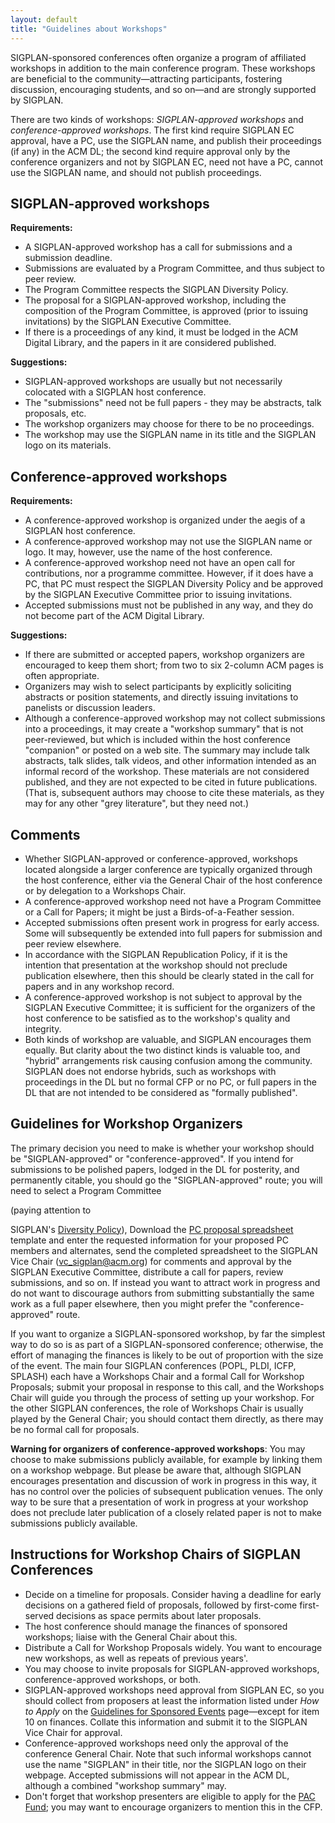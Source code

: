 ```yaml
---
layout: default
title: "Guidelines about Workshops"
---
```


<!-- BCP: We had some discussion about eliminating the distinction between 
     these two flavors of workshops, but I do not think we converged on a
     decision.  I am still in favor of simplifying if we can! --> 
<!-- AF: eliminating the distinction will simplify things, but 
     will make the organization harder for one-off events. I think
     this needs to be discussed further at the next EC meeting. -->

SIGPLAN-sponsored conferences often organize a program of affiliated
workshops in addition to the main conference program. These workshops are
beneficial to the community&mdash;attracting participants, fostering
discussion, encouraging students, and so on&mdash;and are strongly supported
by SIGPLAN.

There are two kinds of workshops: *SIGPLAN-approved workshops* and
*conference-approved workshops*.  The first kind require SIGPLAN EC
approval, have a PC, use the SIGPLAN name, and publish their proceedings (if
any) in the ACM DL; the second kind require approval only by the conference
organizers and not by SIGPLAN EC, need not have a PC, cannot use the SIGPLAN
name, and should not publish proceedings.

SIGPLAN-approved workshops
--------------------------

**Requirements:**

* A SIGPLAN-approved workshop has a call for submissions and a submission
  deadline.
* Submissions are evaluated by a Program Committee, and thus subject to peer
  review.
* The Program Committee respects the SIGPLAN Diversity Policy.
* The proposal for a SIGPLAN-approved workshop, including the composition of
  the Program Committee, is approved (prior to issuing invitations) by
  the SIGPLAN Executive Committee. <!-- BCP: Are the PC Chair and the GC 
  also approved by the EC?? --> <!-- AF: tricky to say. The question is 
  valid for a series, less so for a one-off. In those cases, the person
  proposing the event is often the GC and the PC at the same time. -->
* If there is a proceedings of any kind, it must be lodged in
  the ACM Digital Library, and the papers in it are considered published.

**Suggestions:**

* SIGPLAN-approved workshops are usually but not necessarily colocated with
  a SIGPLAN host conference.
* The "submissions" need not be full papers - they may be abstracts, talk
  proposals, etc.
* The workshop organizers may choose for there to be no proceedings.
* The workshop may use the SIGPLAN name in its title and the SIGPLAN logo on
  its materials.

Conference-approved workshops
-----------------------------

**Requirements:**

* A conference-approved workshop is organized under the aegis of a SIGPLAN
  host conference.
* A conference-approved workshop may not use the SIGPLAN name or logo.  It
  may, however, use the name of the host conference.
* A conference-approved workshop need not have an open call for
  contributions, nor a programme committee. However, if it does have a PC,
  that PC must respect the SIGPLAN Diversity Policy and be approved by
  the SIGPLAN Executive Committee prior to issuing invitations.  
  <!-- BCP: Does the PC Chair have to be approved by the EC?  Does the GC? -->
  <!-- AF: needs a short discussion, since it pops in several places. -->
* Accepted submissions must not be published in any way, and they do not
  become part of the ACM Digital Library.

**Suggestions:**

* If there are submitted or accepted papers, workshop organizers are
  encouraged to keep them short; from two to six 2-column ACM pages is often
  appropriate.
* Organizers may wish to select participants by explicitly soliciting
  abstracts or position statements, and directly issuing invitations to
  panelists or discussion leaders.
* Although a conference-approved workshop may not collect submissions into a
  proceedings, it may create a "workshop summary" that is not peer-reviewed,
  but which is included within the host conference "companion" or posted on
  a web site.  The summary may include talk abstracts, talk slides, talk
  videos, and other information intended as an informal record of the
  workshop.  These materials are not considered published, and they are not
  expected to be cited in future publications.  (That is, subsequent authors
  may choose to cite these materials, as they may for any other "grey
  literature", but they need not.)

Comments
--------

* Whether SIGPLAN-approved or conference-approved, workshops located
  alongside a larger conference are typically organized through the host
  conference, either via the General Chair of the host conference or by
  delegation to a Workshops Chair.
* A conference-approved workshop need not have a Program Committee or a Call
  for Papers; it might be just a Birds-of-a-Feather session.
* Accepted submissions often present work in progress for early access. Some
  will subsequently be extended into full papers for submission and peer
  review elsewhere.
* In accordance with the SIGPLAN Republication Policy, if it is the
  intention that presentation at the workshop should not preclude
  publication elsewhere, then this should be clearly stated in the call for
  papers and in any workshop record.
* A conference-approved workshop is not subject to approval by the SIGPLAN
  Executive Committee; it is sufficient for the organizers of the host
  conference to be satisfied as to the workshop's quality and integrity.
  <!-- This is inconsistent with the rule we added above, saying that the
  PC must be vetted by the EC if there is one. -->
* Both kinds of workshop are valuable, and SIGPLAN encourages them
  equally. But clarity about the two distinct kinds is valuable too, and
  "hybrid" arrangements risk causing confusion among the community. SIGPLAN
  does not endorse hybrids, such as workshops with proceedings in the DL but
  no formal CFP or no PC, or full papers in the DL that are not intended to
  be considered as "formally published".


Guidelines for Workshop Organizers
----------------------------------

The primary decision you need to make is whether your workshop should be
"SIGPLAN-approved" or "conference-approved". If you intend for submissions
to be polished papers, lodged in the DL 
for posterity, and permanently citable, you should go the "SIGPLAN-approved"
route; you will need to select a Program Committee <!-- BCP: And PC chair?? -->
<!-- AF: included? --> (paying attention to
SIGPLAN's [Diversity Policy](/Resources/Policies/Diversity)), Download the [PC proposal
spreadsheet](/Resources/Guidelines/sigplan-pc-proposal-template.xlsx)
template and enter the requested information for your proposed PC members
and alternates, send the completed spreadsheet to the SIGPLAN Vice Chair
([vc\_sigplan@acm.org](mailto:vc_sigplan@acm.org)) for comments and approval
by the SIGPLAN Executive Committee, distribute a call for papers,
review submissions, and so on. If instead you want to attract work in
progress and do not want to discourage authors from submitting substantially
the same work as a full paper elsewhere, then you might prefer the
"conference-approved" route.

If you want to organize a SIGPLAN-sponsored workshop, by far the simplest
way to do so is as part of a SIGPLAN-sponsored conference; otherwise, the
effort of managing the finances is likely to be out of proportion with the
size of the event. The main four SIGPLAN conferences (POPL, PLDI, ICFP,
SPLASH) each have a Workshops Chair and a formal Call for Workshop
Proposals; submit your proposal in response to this call, and the Workshops
Chair will guide you through the process of setting up your workshop. For
the other SIGPLAN conferences, the role of Workshops Chair is usually played
by the General Chair; you should contact them directly, as there may be no
formal call for proposals.

**Warning for organizers of conference-approved workshops**: You may choose
to make submissions publicly available, for example by linking them on a
workshop webpage. But please be aware that, although SIGPLAN encourages
presentation and discussion of work in progress in this way, it has no
control over the policies of subsequent publication venues. The only way to
be sure that a 
presentation of work in progress at your workshop does not preclude later
publication of a closely related paper is not to make submissions publicly
available.


Instructions for Workshop Chairs of SIGPLAN Conferences
-------------------------------------------------------

* Decide on a timeline for proposals. Consider having a deadline for early
  decisions on a gathered field of proposals, followed by first-come
  first-served decisions as space permits about later proposals.
* The host conference should manage the finances of sponsored workshops;
  liaise with the General Chair about this.
* Distribute a Call for Workshop Proposals widely. You want to encourage new
  workshops, as well as repeats of previous years'.
* You may choose to invite proposals for SIGPLAN-approved workshops,
  conference-approved workshops, or both.
* SIGPLAN-approved workshops need approval from SIGPLAN EC, so you should
  collect from proposers at least the information listed under _How to
  Apply_ on the [Guidelines for Sponsored 
  Events](http://www.sigplan.org/Resources/Proposals/Sponsored)
  page&mdash;except for item 10 on finances. Collate this information and
  submit it to the SIGPLAN Vice Chair for approval.
* Conference-approved workshops need only the approval of the conference
  General Chair. <!--BCP: ... except for PCs --> <!-- AF: I am confused! --> Note that such informal
  workshops cannot use the name 
  "SIGPLAN" in their title, nor the SIGPLAN logo on their webpage. Accepted
  submissions will not appear in the ACM DL, although a combined "workshop
  summary" may.
* Don't forget that workshop presenters are eligible to apply for the
  [PAC Fund](http://www.sigplan.org/PAC.htm); you may want to encourage
  organizers to mention this in the CFP.
